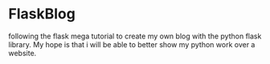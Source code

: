 # FlaskBlog
following the flask mega tutorial to create my own blog with the python flask library. My hope is that i will be able to better show my python work over a website.
